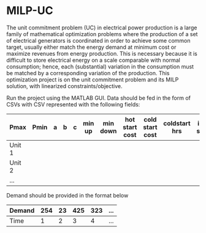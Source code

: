 # MILP-UC
The unit commitment problem (UC) in electrical power production is a large family of mathematical optimization problems where the production of a set of electrical generators is coordinated in order to achieve some common target, usually either match the energy demand at minimum cost or maximize revenues from energy production. This is necessary because it is difficult to store electrical energy on a scale comparable with normal consumption; hence, each (substantial) variation in the consumption must be matched by a corresponding variation of the production.
This optimization project is on the unit commitment problem and its MILP solution, with linearized constraints/objective.

Run the project using the MATLAB GUI. Data should be fed in the form of CSVs with CSV represented with the following fields:

Pmax | Pmin | a | b | c | min up | min down | hot start cost | cold start cost | coldstart hrs | init stat
 --- | --- | --- | --- | --- | --- | --- | --- | --- | --- | --- 
Unit 1 | | | | | | | | | | 
Unit 2 | | | | | | | | | | 
... | | | | | | | | | | 

Demand should be provided in the format below

Demand | 254 | 23 | 425 | 323 | ...
 --- | --- | --- | --- | --- | ---
Time | 1 | 2 | 3 | 4 | ... 
